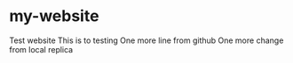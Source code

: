 # my-website
Test website
This is to testing
One more line from github
One more change from local replica

